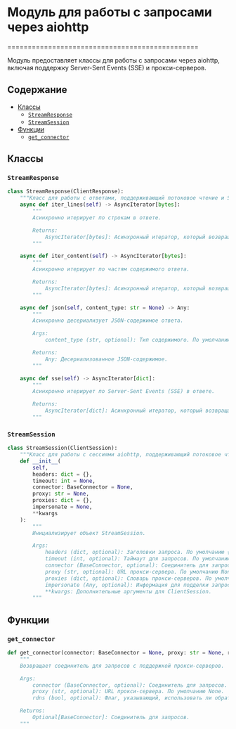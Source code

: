 # Модуль для работы с запросами через aiohttp
===============================================

Модуль предоставляет классы для работы с запросами через aiohttp, включая поддержку Server-Sent Events (SSE) и прокси-серверов.

## Содержание

- [Классы](#classes)
    - [`StreamResponse`](#streamresponse)
    - [`StreamSession`](#streamsession)
- [Функции](#functions)
    - [`get_connector`](#get_connector)

## Классы

### `StreamResponse`

```python
class StreamResponse(ClientResponse):
    """Класс для работы с ответами, поддерживающий потоковое чтение и SSE."""
    async def iter_lines(self) -> AsyncIterator[bytes]:
        """
        Асинхронно итерирует по строкам в ответе.

        Returns:
            AsyncIterator[bytes]: Асинхронный итератор, который возвращает строки в байтовом формате.
        """

    async def iter_content(self) -> AsyncIterator[bytes]:
        """
        Асинхронно итерирует по частям содержимого ответа.

        Returns:
            AsyncIterator[bytes]: Асинхронный итератор, который возвращает части содержимого в байтовом формате.
        """

    async def json(self, content_type: str = None) -> Any:
        """
        Асинхронно десериализует JSON-содержимое ответа.

        Args:
            content_type (str, optional): Тип содержимого. По умолчанию None.

        Returns:
            Any: Десериализованное JSON-содержимое.
        """

    async def sse(self) -> AsyncIterator[dict]:
        """
        Асинхронно итерирует по Server-Sent Events (SSE) в ответе.

        Returns:
            AsyncIterator[dict]: Асинхронный итератор, который возвращает SSE-события в виде словарей.
        """
```

### `StreamSession`

```python
class StreamSession(ClientSession):
    """Класс для работы с сессиями aiohttp, поддерживающий потоковое чтение и SSE."""
    def __init__(
        self,
        headers: dict = {},
        timeout: int = None,
        connector: BaseConnector = None,
        proxy: str = None,
        proxies: dict = {},
        impersonate = None,
        **kwargs
    ):
        """
        Инициализирует объект StreamSession.

        Args:
            headers (dict, optional): Заголовки запроса. По умолчанию {}.
            timeout (int, optional): Таймаут для запросов. По умолчанию None.
            connector (BaseConnector, optional): Соединитель для запросов. По умолчанию None.
            proxy (str, optional): URL прокси-сервера. По умолчанию None.
            proxies (dict, optional): Словарь прокси-серверов. По умолчанию {}.
            impersonate (Any, optional): Информация для подделки запроса. По умолчанию None.
            **kwargs: Дополнительные аргументы для ClientSession.
        """
```

## Функции

### `get_connector`

```python
def get_connector(connector: BaseConnector = None, proxy: str = None, rdns: bool = False) -> Optional[BaseConnector]:
    """
    Возвращает соединитель для запросов с поддержкой прокси-серверов.

    Args:
        connector (BaseConnector, optional): Соединитель для запросов. По умолчанию None.
        proxy (str, optional): URL прокси-сервера. По умолчанию None.
        rdns (bool, optional): Флаг, указывающий, использовать ли обратное DNS-разрешение для прокси-сервера. По умолчанию False.

    Returns:
        Optional[BaseConnector]: Соединитель для запросов.
    """
```